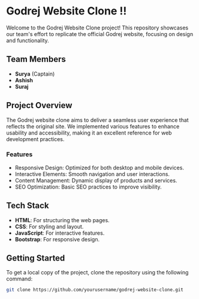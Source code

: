 
# Godrej Website Clone !!

Welcome to the Godrej Website Clone project! This repository showcases our team's effort to replicate the official Godrej website, focusing on design and functionality. 

## Team Members
- **Surya** (Captain)
- **Ashish**
- **Suraj** 

## Project Overview
The Godrej website clone aims to deliver a seamless user experience that reflects the original site. We implemented various features to enhance usability and accessibility, making it an excellent reference for web development practices.

### Features
- Responsive Design: Optimized for both desktop and mobile devices.
- Interactive Elements: Smooth navigation and user interactions.
- Content Management: Dynamic display of products and services.
- SEO Optimization: Basic SEO practices to improve visibility.

## Tech Stack
- **HTML**: For structuring the web pages.
- **CSS**: For styling and layout.
- **JavaScript**: For interactive features.
- **Bootstrap**: For responsive design.

## Getting Started
To get a local copy of the project, clone the repository using the following command:

```bash
git clone https://github.com/yourusername/godrej-website-clone.git
